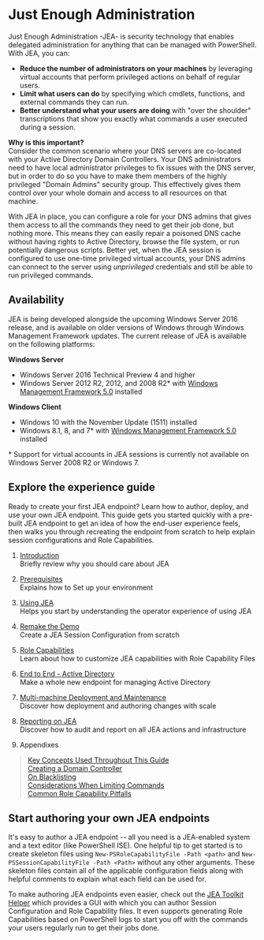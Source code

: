 # Just Enough Administration
Just Enough Administration -JEA- is security technology that enables delegated administration for anything that can be managed with PowerShell.
With JEA, you can:
- **Reduce the number of administrators on your machines** by leveraging virtual accounts that perform privileged actions on behalf of regular users.
- **Limit what users can do** by specifying which cmdlets, functions, and external commands they can run.
- **Better understand what your users are doing** with "over the shoulder" transcriptions that show you exactly what commands a user executed during a session.

**Why is this important?**  
Consider the common scenario where your DNS servers are co-located with your Active Directory Domain Controllers.
Your DNS administrators need to have local administrator privileges to fix issues with the DNS server, but in order to do so you have to make them members of the highly privileged "Domain Admins" security group.
This effectively gives them control over your whole domain and access to all resources on that machine.

With JEA in place, you can configure a role for your DNS admins that gives them access to all the commands they need to get their job done, but nothing more.
This means they can easily repair a poisoned DNS cache without having rights to Active Directory, browse the file system, or run potentially dangerous scripts.
Better yet, when the JEA session is configured to use one-time privileged virtual accounts, your DNS admins can connect to the server using *unprivileged* credentials and still be able to run privileged commands.

## Availability
JEA is being developed alongside the upcoming Windows Server 2016 release, and is available on older versions of Windows through Windows Management Framework updates.
The current release of JEA is available on the following platforms:

**Windows Server**
- Windows Server 2016 Technical Preview 4 and higher
- Windows Server 2012 R2, 2012, and 2008 R2\* with [Windows Management Framework 5.0](https://www.microsoft.com/en-us/download/details.aspx?id=50395) installed

**Windows Client**
- Windows 10 with the November Update (1511) installed
- Windows 8.1, 8, and 7\* with [Windows Management Framework 5.0](https://www.microsoft.com/en-us/download/details.aspx?id=50395) installed

\* Support for virtual accounts in JEA sessions is currently not available on Windows Server 2008 R2 or Windows 7.


## Explore the experience guide
Ready to create your first JEA endpoint?
Learn how to author, deploy, and use your own JEA endpoint.
This guide gets you started quickly with a pre-built JEA endpoint to get an idea of how the end-user experience feels, then walks you through recreating the endpoint from scratch to help explain session configurations and Role Capabilities.
1.	[Introduction](introduction.md)   
Briefly review why you should care about JEA

2.	[Prerequisites](prerequisites.md)  
Explains how to Set up your environment

3.	[Using JEA](using-jea.md)  
Helps you start by understanding the operator experience of using JEA

4.	[Remake the Demo](remake-the-demo-endpoint.md)  
Create a JEA Session Configuration from scratch

5.	[Role Capabilities](role-capabilities.md)  
Learn about how to customize JEA capabilities with Role Capability Files

6.	[End to End - Active Directory](end-to-end---active-directory.md)  
Make a whole new endpoint for managing Active Directory

7.	[Multi-machine Deployment and Maintenance](multi-machine-deployment-and-maintenance.md)  
Discover how deployment and authoring changes with scale

8.	[Reporting on JEA](reporting-on-jea.md)  
Discover how to audit and report on all JEA actions and infrastructure

9.	Appendixes
>  [Key Concepts Used Throughout This Guide](key-concepts-used-throughout-this-guide.md)  
>  [Creating a Domain Controller](creating-a-domain-controller.md)  
>  [On Blacklisting](on-blacklisting.md)  
>  [Considerations When Limiting Commands](considerations-when-limiting-commands.md)  
>  [Common Role Capability Pitfalls](common-role-capability-pitfalls.md)

## Start authoring your own JEA endpoints
It's easy to author a JEA endpoint -- all you need is a JEA-enabled system and a text editor (like PowerShell ISE).
One helpful tip to get started is to create skeleton files using `New-PSRoleCapabilityFile -Path <path>` and `New-PSSessionCapabilityFile -Path <Path>` without any other arguments.
These skeleton files contain all of the applicable configuration fields along with helpful comments to explain what each field can be used for.

To make authoring JEA endpoints even easier, check out the [JEA Toolkit Helper](http://blogs.technet.com/b/privatecloud/archive/2015/12/20/introducing-the-updated-jea-helper-tool.aspx) which provides a GUI with which you can author Session Configuration and Role Capability files.
It even supports generating Role Capabilities based on PowerShell logs to start you off with the commands your users regularly run to get their jobs done.

